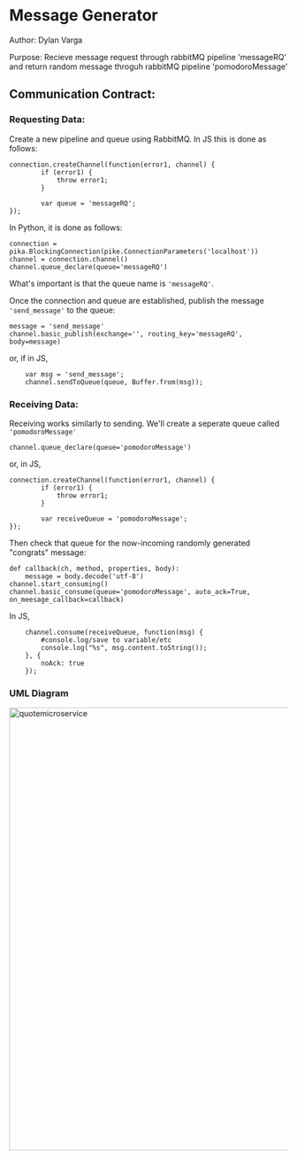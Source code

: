 # Message Generator

Author: Dylan Varga

Purpose: Recieve message request through rabbitMQ pipeline 'messageRQ' and return random message throguh rabbitMQ pipeline 'pomodoroMessage'

## Communication Contract:

### Requesting Data: 

Create a new pipeline and queue using RabbitMQ. In JS this is done as follows: 
```
connection.createChannel(function(error1, channel) {
        if (error1) {
            throw error1;
        }

        var queue = 'messageRQ';
});
```
In Python, it is done as follows:
```
connection = pika.BlockingConnection(pike.ConnectionParameters('localhost'))
channel = connection.channel()
channel.queue_declare(queue='messageRQ')
```
What's important is that the queue name is `'messageRQ'`.

Once the connection and queue are established, publish the message `'send_message'` to the queue:
```
message = 'send_message'
channel.basic_publish(exchange='', routing_key='messageRQ', body=message)
```
or, if in JS,
```
    var msg = 'send_message';
    channel.sendToQueue(queue, Buffer.from(msg));
```

### Receiving Data: 

Receiving works similarly to sending. We'll create a seperate queue called `'pomodoroMessage'`
```
channel.queue_declare(queue='pomodoroMessage')
```
or, in JS,
```
connection.createChannel(function(error1, channel) {
        if (error1) {
            throw error1;
        }

        var receiveQueue = 'pomodoroMessage';
});
```
Then check that queue for the now-incoming randomly generated "congrats" message:
```
def callback(ch, method, properties, body):
    message = body.decode('utf-8')
channel.start_consuming()
channel.basic_consume(queue='pomodoroMessage', auto_ack=True, on_meesage_callback=callback)
```
In JS,
``` 
    channel.consume(receiveQueue, function(msg) {
        #console.log/save to variable/etc
        console.log("%s", msg.content.toString());
    }, {
        noAck: true
    });
```

### UML Diagram

<img width="800" alt="quotemicroservice" src="https://user-images.githubusercontent.com/96801858/218666964-76b85353-150b-4b24-852f-544e15ac1121.png">
